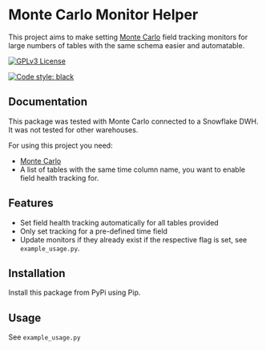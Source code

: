 
# Monte Carlo Monitor Helper

This project aims to make setting [Monte Carlo](https://www.montecarlodata.com) field tracking monitors for large numbers of tables with the same schema easier and automatable.

[![GPLv3 License](https://img.shields.io/badge/License-GPL%20v3-yellow.svg)](https://opensource.org/licenses/)

[![Code style: black](https://img.shields.io/badge/code%20style-black-000000.svg)](https://github.com/psf/black)
## Documentation

This package was tested with Monte Carlo connected to a Snowflake DWH. It was not tested for other warehouses.

For using this project you need:

* [Monte Carlo](ttps://www.montecarlodata.com)
* A list of tables with the same time column name, you want to enable field health tracking for.
## Features

- Set field health tracking automatically for all tables provided
- Only set tracking for a pre-defined time field
- Update monitors if they already exist if the respective flag is set, see `example_usage.py`.
  
## Installation

Install this package from PyPi using Pip.

## Usage

See `example_usage.py`
